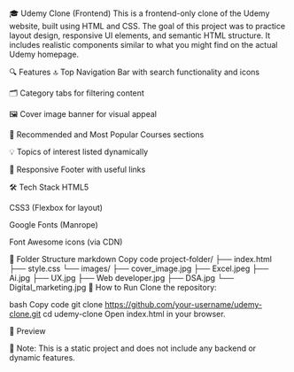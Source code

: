 🎓 Udemy Clone (Frontend)
This is a frontend-only clone of the Udemy website, built using HTML and CSS. The goal of this project was to practice layout design, responsive UI elements, and semantic HTML structure. It includes realistic components similar to what you might find on the actual Udemy homepage.

🔍 Features
🔝 Top Navigation Bar with search functionality and icons

🗂️ Category tabs for filtering content

🖼️ Cover image banner for visual appeal

🎯 Recommended and Most Popular Courses sections

💡 Topics of interest listed dynamically

🦶 Responsive Footer with useful links

🛠️ Tech Stack
HTML5

CSS3 (Flexbox for layout)

Google Fonts (Manrope)

Font Awesome icons (via CDN)

📁 Folder Structure
markdown
Copy code
project-folder/
├── index.html
├── style.css
└── images/
    ├── cover_image.jpg
    ├── Excel.jpeg
    ├── Ai.jpg
    ├── UX.jpg
    ├── Web developer.jpg
    ├── DSA.jpg
    └── Digital_marketing.jpg
🚀 How to Run
Clone the repository:

bash
Copy code
git clone https://github.com/your-username/udemy-clone.git
cd udemy-clone
Open index.html in your browser.

📸 Preview

📌 Note: This is a static project and does not include any backend or dynamic features.

